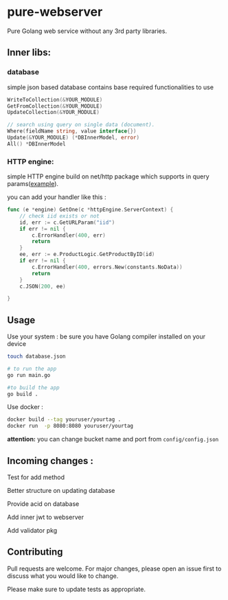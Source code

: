 # pure-webserver

Pure Golang web service without any 3rd party libraries.


## Inner libs:

### database

simple json based database contains base required functionalities to use 
```go
WriteToCollection(&YOUR_MODULE)
GetFromCollection(&YOUR_MODULE) 
UpdateCollection(&YOUR_MODULE) 

// search using query on single data (document).
Where(fieldName string, value interface{}) 
Update(&YOUR_MODULE) (*DBInnerModel, error)
All() *DBInnerModel
```


### HTTP engine:
simple HTTP engine build on net/http package which supports in query params([example](https://github.com/amupxm/pure-webserver/blob/main/controller/httpEngine.go#L35)).

you can add your handler like this :
```go
func (e *engine) GetOne(c *httpEngine.ServerContext) {
	// check iid exists or not
	id, err := c.GetURLParam("iid")
	if err != nil {
		c.ErrorHandler(400, err)
		return
	}
	ee, err := e.ProductLogic.GetProductByID(id)
	if err != nil {
		c.ErrorHandler(400, errors.New(constants.NoData))
		return
	}
	c.JSON(200, ee)

}
```
## Usage
Use your system : be sure you have Golang compiler installed on your device
```bash
touch database.json 

# to run the app
go run main.go

#to build the app
go build .
```
Use docker :
```bash
docker build --tag youruser/yourtag .
docker run  -p 8080:8080 youruser/yourtag 
```
**attention:** you can change bucket name and port from `config/config.json`

## Incoming changes :
Test for add method

Better structure on updating database

Provide acid on database

Add inner jwt to webserver

Add validator pkg


## Contributing
Pull requests are welcome. For major changes, please open an issue first to discuss what you would like to change.

Please make sure to update tests as appropriate.

